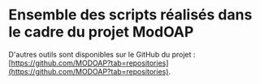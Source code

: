 # Ensemble des scripts réalisés dans le cadre du projet ModOAP

D'autres outils sont disponibles sur le GitHub du projet : [https://github.com/MODOAP?tab=repositories](https://github.com/MODOAP?tab=repositories).
